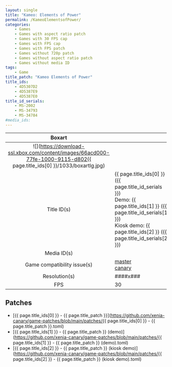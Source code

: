 ```yaml
---
layout: single
title: "Kameo: Elements of Power"
permalink: /KameoElementsofPower/
categories:
    - Games
    - Games with aspect ratio patch
    - Games with 30 FPS cap
    - Games with FPS cap
    - Games with FPS patch
    - Games without 720p patch
    - Games without aspect ratio patch
    - Games without media ID
tags:
    - Game
title_patch: "Kameo Elements of Power"
title_ids:
    - 4D5307D2
    - 4D5387E9
    - 4D5387E0
title_id_serials:
    - MS-2002
    - MS-34793
    - MS-34784
#media_ids:
---
```


| Boxart                      |                                                                                           |
| :----:                      | :-                                                                                        |
| ![](https://download-ssl.xbox.com/content/images/66acd000-77fe-1000-9115-d802{{ page.title_ids[0] }}/1033/boxartlg.jpg) |
| Title ID(s)                 | {{ page.title_ids[0] }} ({{ page.title_id_serials }})<br>Demo: {{ page.title_ids[1] }} ({{ page.title_id_serials[1] }})<br>Kiosk demo: {{ page.title_ids[2] }} ({{ page.title_id_serials[2] }}) |
| Media ID(s)                 |                                                                                           |
| Game compatibility issue(s) | [master](https://github.com/xenia-project/game-compatibility/issues/173)<br>[canary](https://github.com/xenia-canary/game-compatibility/issues/50) |
| Resolution(s)               | ####x###                                                                                  |
| FPS                         | 30                                                                                        |

## Patches
* [{{ page.title_ids[0] }} - {{ page.title_patch }}](https://github.com/xenia-canary/game-patches/blob/main/patches/{{ page.title_ids[0] }} - {{ page.title_patch }}.toml)
* [{{ page.title_ids[1] }} - {{ page.title_patch }} (demo)](https://github.com/xenia-canary/game-patches/blob/main/patches/{{ page.title_ids[1] }} - {{ page.title_patch }} (demo).toml)
* [{{ page.title_ids[2] }} - {{ page.title_patch }} (kiosk demo)](https://github.com/xenia-canary/game-patches/blob/main/patches/{{ page.title_ids[2] }} - {{ page.title_patch }} (kiosk demo).toml)
